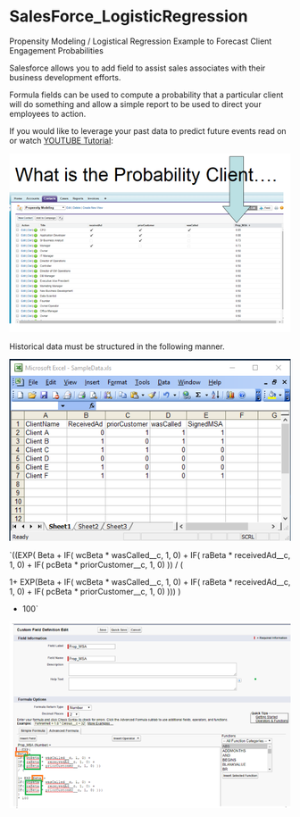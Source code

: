 # SalesForce_LogisticRegression
Propensity Modeling / Logistical Regression Example to Forecast Client Engagement Probabilities

Salesforce allows you to add field to assist sales associates with their business development efforts. 

Formula fields can be used to compute a probability that a particular client will do something and allow a simple report to be used to direct your employees to action.

If you would like to leverage your past data to predict future events read on or watch <a href="http://www.youtube.com/watch?feature=player_embedded&v=c2WXsM-6M5k
" target="_blank">YOUTUBE Tutorial</a>: 




![alt text](https://github.com/SententiaInc/Salesforce_LogisticRegression/blob/master/SalesforceExample.PNG "Propensity Modeling")

Historical data must be structured in the following manner. 


![alt text](https://github.com/SententiaInc/Salesforce_LogisticRegression/blob/master/sampledata.PNG "Propensity Modeling")

`((EXP(
Beta +
IF( wcBeta * wasCalled__c, 1, 0) +
IF( raBeta *  receivedAd__c, 1, 0) + 
IF( pcBeta * priorCustomer__c, 1, 0) ))
/ (

1+ EXP(Beta +
IF( wcBeta * wasCalled__c, 1, 0) +
IF( raBeta *  receivedAd__c, 1, 0) + 
IF( pcBeta * priorCustomer__c, 1, 0) )))
)
* 100`


![alt text](https://github.com/SententiaInc/Salesforce_LogisticRegression/blob/master/ColumnDef.PNG "Propensity Modeling")


